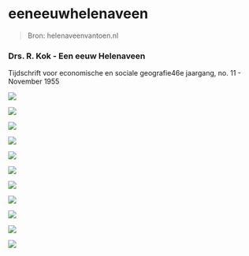 # eeneeuwhelenaveen

> Bron: helenaveenvantoen.nl

### Drs. R. Kok - Een eeuw Helenaveen

Tijdschrift voor economische en sociale geografie46e jaargang, no. 11 - November 1955

![](images/eeneeuwhelenaveen/Een-eeuw-Helenaveen_1.jpg)

![](images/eeneeuwhelenaveen/Een-eeuw-Helenaveen_2.jpg)

![](images/eeneeuwhelenaveen/Een-eeuw-Helenaveen_3.jpg)

![](images/eeneeuwhelenaveen/Een-eeuw-Helenaveen_4.jpg)

![](images/eeneeuwhelenaveen/Een-eeuw-Helenaveen_5.jpg)

![](images/eeneeuwhelenaveen/Een-eeuw-Helenaveen_6.jpg)

![](images/eeneeuwhelenaveen/Een-eeuw-Helenaveen_7.jpg)

![](images/eeneeuwhelenaveen/Een-eeuw-Helenaveen_8.jpg)

![](images/eeneeuwhelenaveen/Een-eeuw-Helenaveen_9.jpg)

![](images/eeneeuwhelenaveen/Een-eeuw-Helenaveen_10.jpg)

![](images/eeneeuwhelenaveen/Een-eeuw-Helenaveen_11.jpg)
